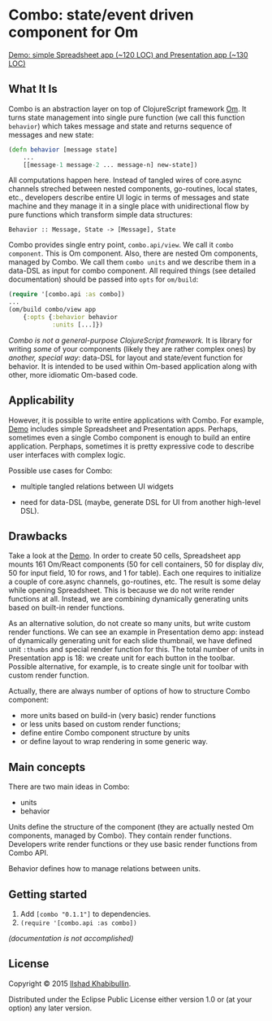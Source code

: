 # Combo: state/event driven component for Om

[Demo: simple Spreadsheet app (~120 LOC) and Presentation app (~130 LOC)](http://ilshad.com/combo)

## What It Is

Combo is an abstraction layer on top of ClojureScript framework
[Om](http://omcljs.org). It turns state management into single pure
function (we call this function `behavior`) which takes message and
state and returns sequence of messages and new state:


```clojure
(defn behavior [message state]
	...
	[[message-1 message-2 ... message-n] new-state])
```

All computations happen here. Instead of tangled wires of core.async
channels streched between nested components, go-routines, local
states, etc., developers describe entire UI logic in terms of messages
and state machine and they manage it in a single place with unidirectional
flow by pure functions which transform simple data structures:


```
Behavior :: Message, State -> [Message], State
```

Combo provides single entry point, `combo.api/view`. We call it `combo
component`. This is Om component. Also, there are nested Om components,
managed by Combo. We call them `combo units` and we describe them in
a data-DSL as input for combo component. All required things (see detailed
documentation) should be passed into `opts` for `om/build`:

```clojure
(require '[combo.api :as combo])
...
(om/build combo/view app
	{:opts {:behavior behavior
	        :units [...]})
```

_Combo is not a general-purpose ClojureScript framework._ It is
library for writing _some_ of your components (likely they are rather
complex ones) by _another, special way_: data-DSL for
layout and state/event function for behavior. It is intended to be
used within Om-based application along with other, more idiomatic
Om-based code.

## Applicability

However, it is possible to write entire applications with Combo. For
example, [Demo](http://ilshad.com/combo) includes simple
Spreadsheet  and Presentation apps. Perhaps, sometimes even a single
Combo component is enough to build an entire application. Perphaps,
sometimes it is pretty expressive code to describe user interfaces
with complex logic.

Possible use cases for Combo:

- multiple tangled relations between UI widgets

- need for data-DSL (maybe, generate DSL for UI from another high-level DSL).

## Drawbacks

Take a look at the [Demo](http://ilshad.com/combo). In order to create
50 cells, Spreadsheet app mounts 161 Om/React components (50 for
cell containers, 50 for display div, 50 for input field, 10 for rows,
and 1 for table). Each one requires to initialize a couple of
core.async channels, go-routines, etc. The result is some delay while
opening Spreadsheet. This is because we do not write render functions
at all. Instead, we are combining dynamically generating units based
on built-in render functions.

As an alternative solution, do not create so many units, but write
custom render functions. We can see an example in Presentation demo
app: instead of dynamically generating unit for each slide thumbnail,
we have defined unit `:thumbs` and special render function for
this. The total number of units in Presentation app is 18: we create
unit for each button in the toolbar. Possible alternative, for example,
is to create single unit for toolbar with custom render function.

Actually, there are always number of options of how to structure Combo
component:

- more units based on build-in (very basic) render functions
- or less units based on custom render functions;
- define entire Combo component structure by units
- or define layout to wrap rendering in some generic way.

## Main concepts

There are two main ideas in Combo:

- units
- behavior

Units define the structure of the component (they are actually nested Om
components, managed by Combo). They contain render functions.
Developers write render functions or they use basic render functions
from Combo API.

Behavior defines how to manage relations between units.

## Getting started

1. Add `[combo "0.1.1"]` to dependencies.
2. `(require '[combo.api :as combo])`

_(documentation is not accomplished)_

## License

Copyright © 2015 [Ilshad Khabibullin](http://ilshad.com).

Distributed under the Eclipse Public License either version 1.0 or (at
your option) any later version.
